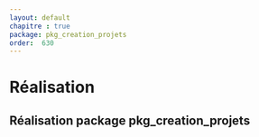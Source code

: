 ```yaml
---
layout: default
chapitre : true
package: pkg_creation_projets
order:  630
---
```

# Réalisation 
## Réalisation package pkg_creation_projets

